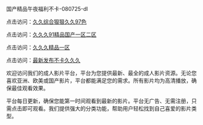国产精品午夜福利不卡-080725-dl

点击访问：<a href="https://gda-c7m.pages.dev/">久久综合狠狠久久97色</a>

点击访问：<a href="https://tfda.pages.dev/">久久久91精品国产一区二区</a>

点击访问：<a href="https://bsdf-5f5.pages.dev/">久久久精品一区</a>

点击访问：<a href="https://cfad.pages.dev/">最新发布不卡久久久</a>

欢迎访问我们的成人影片平台，平台为您提供最新、最全的成人影片资源。无论您喜欢亚洲、欧美或国产影片，平台都能满足您的需求。所有影片均为高清播放，确保最佳观看效果。

平台每日更新，确保您能第一时间观看到最新的影片。平台无广告、无需注册，只需点击即可观看。我们提供强大的分类功能，帮助用户轻松找到自己喜爱的影片类型。

<span style="display:none;">[Canonical link](https://github.com/hi08072025/hi10 ）</span>
